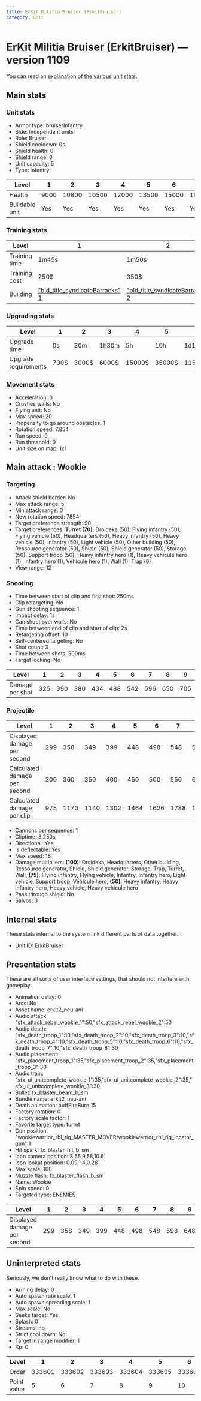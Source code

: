 ```yaml
---
title: ErKit Militia Bruiser (ErkitBruiser)
category: unit
---
```


# ErKit Militia Bruiser (ErkitBruiser) — version 1109

You can read an [explanation  of the various unit stats](unitexplained.md).

## Main stats

### Unit stats

  * Armor type: bruiserInfantry
  * Side: Independant units
  * Role: Bruiser
  * Shield cooldown: 0s
  * Shield health: 0
  * Shield range: 0
  * Unit capacity: 5
  * Type: infantry

|Level         |1   |2    |3    |4    |5    |6    |7    |8    |9    |10   |
|--------------|----|-----|-----|-----|-----|-----|-----|-----|-----|-----|
|Health        |9000|10800|10500|12000|13500|15000|16500|18000|19500|22500|
|Buildable unit|Yes |Yes  |Yes  |Yes  |Yes  |Yes  |Yes  |Yes  |Yes  |No   |


### Training stats

|Level        |1                                                        |2                                                        |3                                                        |4                                                        |5                                                        |6                                                        |7                                                        |8                                                        |9                                                        |10                                                        |
|-------------|---------------------------------------------------------|---------------------------------------------------------|---------------------------------------------------------|---------------------------------------------------------|---------------------------------------------------------|---------------------------------------------------------|---------------------------------------------------------|---------------------------------------------------------|---------------------------------------------------------|----------------------------------------------------------|
|Training time|1m45s                                                    |1m50s                                                    |1m55s                                                    |2m                                                       |2m5s                                                     |2m10s                                                    |2m15s                                                    |2m20s                                                    |2m25s                                                    |2m30s                                                     |
|Training cost|250$                                                     |350$                                                     |450$                                                     |550$                                                     |650$                                                     |750$                                                     |850$                                                     |950$                                                     |1050$                                                    |1150$                                                     |
|Building     |["bld_title_syndicateBarracks" 1](syndicateBarracks.html)|["bld_title_syndicateBarracks" 2](syndicateBarracks.html)|["bld_title_syndicateBarracks" 3](syndicateBarracks.html)|["bld_title_syndicateBarracks" 4](syndicateBarracks.html)|["bld_title_syndicateBarracks" 5](syndicateBarracks.html)|["bld_title_syndicateBarracks" 6](syndicateBarracks.html)|["bld_title_syndicateBarracks" 7](syndicateBarracks.html)|["bld_title_syndicateBarracks" 8](syndicateBarracks.html)|["bld_title_syndicateBarracks" 9](syndicateBarracks.html)|["bld_title_syndicateBarracks" 10](syndicateBarracks.html)|


### Upgrading stats

|Level               |1   |2    |3    |4     |5     |6      |7      |8      |9       |10      |
|--------------------|----|-----|-----|------|------|-------|-------|-------|--------|--------|
|Upgrade time        |0s  |30m  |1h30m|5h    |10h   |1d12h  |2d12h  |4d     |6d      |1w2d    |
|Upgrade requirements|700$|3000$|6000$|15000$|35000$|115000$|175000$|350000$|1000000$|2000000$|


### Movement stats

  * Acceleration: 0
  * Crushes walls: No
  * Flying unit: No
  * Max speed: 20
  * Propensity to go around obstacles: 1
  * Rotation speed: 7.854
  * Run speed: 0
  * Run threshold: 0
  * Unit size on map: 1x1

## Main attack : Wookie

### Targeting

  * Attack shield border: No
  * Max attack range: 5
  * Min attack range: 0
  * New rotation speed: 7854
  * Target preference strength: 90
  * Target preferences: **Turret (70)**, Droideka (50), Flying infantry (50), Flying vehicle (50), Headquarters (50), Heavy infantry (50), Heavy vehicle (50), Infantry (50), Light vehicle (50), Other building (50), Ressource generator (50), Shield (50), Shield generator (50), Storage (50), Support troop (50), Heavy infantry hero (1), Heavy vehicule hero (1), Infantry hero (1), Vehicule hero (1), Wall (1), Trap (0)
  * View range: 12

### Shooting

  * Time between start of clip and first shot: 250ms
  * Clip retargeting: No
  * Gun shooting sequence: 1
  * Impact delay: 1s
  * Can shoot over walls: No
  * Time between end of clip and start of clip: 2s
  * Retargeting offset: 10
  * Self-centered targeting: No
  * Shot count: 3
  * Time between shots: 500ms
  * Target locking: No

|Level          |1  |2  |3  |4  |5  |6  |7  |8  |9  |10 |
|---------------|---|---|---|---|---|---|---|---|---|---|
|Damage per shot|325|390|380|434|488|542|596|650|705|813|


### Projectile

|Level                       |1  |2   |3   |4   |5   |6   |7   |8   |9   |10  |
|----------------------------|---|----|----|----|----|----|----|----|----|----|
|Displayed damage per second |299|358 |349 |399 |448 |498 |548 |598 |648 |747 |
|Calculated damage per second|300|360 |350 |400 |450 |500 |550 |600 |650 |750 |
|Calculated damage per clip  |975|1170|1140|1302|1464|1626|1788|1950|2115|2439|


  * Cannons per sequence: 1
  * Cliptime: 3.250s
  * Directional: Yes
  * Is deflectable: Yes
  * Max speed: 18
  * Damage multipliers: **(100)**: Droideka, Headquarters, Other building, Ressource generator, Shield, Shield generator, Storage, Trap, Turret, Wall, **(75)**: Flying infantry, Flying vehicle, Infantry, Infantry hero, Light vehicle, Support troop, Vehicule hero, **(50)**: Heavy infantry, Heavy infantry hero, Heavy vehicle, Heavy vehicule hero
  * Pass through shield: No
  * Salvos: 3

## Internal stats

These stats internal to the system link different parts of data together.

  * Unit ID: ErkitBruiser

## Presentation stats

These are all sorts of user interface settings, that should not interfere with gameplay.

  * Animation delay: 0
  * Arcs: No
  * Asset name: erkit2_neu-ani
  * Audio attack: "sfx_attack_rebel_wookie_1":50,"sfx_attack_rebel_wookie_2":50
  * Audio death: "sfx_death_troop_1":10,"sfx_death_troop_2":10,"sfx_death_troop_3":10,"sfx_death_troop_4":10,"sfx_death_troop_5":10,"sfx_death_troop_6":10,"sfx_death_troop_7":10,"sfx_death_troop_8":30
  * Audio placement: "sfx_placement_troop_1":35,"sfx_placement_troop_2":35,"sfx_placement_troop_3":30
  * Audio train: "sfx_ui_unitcomplete_wookie_1":35,"sfx_ui_unitcomplete_wookie_2":35,"sfx_ui_unitcomplete_wookie_3":30
  * Bullet: fx_blaster_beam_b_sm
  * Bundle name: erkit2_neu-ani
  * Death animation: buffFireBurn:15
  * Factory rotation: 0
  * Factory scale factor: 1
  * Favorite target type: turret
  * Gun position: "wookiewarrior_rbl_rig_MASTER_MOVER/wookiewarrior_rbl_rig_locator_gun":1
  * Hit spark: fx_blaster_hit_b_sm
  * Icon camera position: 8.56,9.58,10.6
  * Icon lookat position: 0.09,1.4,0.28
  * Max scale: 100
  * Muzzle flash: fx_blaster_flash_b_sm
  * Name: Wookie
  * Spin speed: 0
  * Targeted type: ENEMIES

|Level                      |1  |2  |3  |4  |5  |6  |7  |8  |9  |10 |
|---------------------------|---|---|---|---|---|---|---|---|---|---|
|Displayed damage per second|299|358|349|399|448|498|548|598|648|747|


## Uninterpreted stats

Seriously, we don't really know what to do with these.

  * Arming delay: 0
  * Auto spawn rate scale: 1
  * Auto spawn spreading scale: 1
  * Max scale: No
  * Seeks target: Yes
  * Splash: 0
  * Streams: no
  * Strict cool down: No
  * Target in range modifier: 1
  * Xp: 0

|Level      |1     |2     |3     |4     |5     |6     |7     |8     |9     |10    |
|-----------|------|------|------|------|------|------|------|------|------|------|
|Order      |333601|333602|333603|333604|333605|333606|333607|333608|333609|333610|
|Point value|5     |6     |7     |8     |9     |10    |11    |12    |13    |15    |


